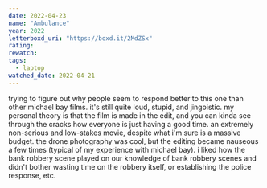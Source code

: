 ```yaml
---
date: 2022-04-23
name: "Ambulance"
year: 2022
letterboxd_uri: "https://boxd.it/2MdZSx"
rating: 
rewatch: 
tags:
  - laptop
watched_date: 2022-04-21
---
```


trying to figure out why people seem to respond better to this one than other michael bay films. it's still quite loud, stupid, and jingoistic. my personal theory is that the film is made in the edit, and you can kinda see through the cracks how everyone is just having a good time. an extremely non-serious and low-stakes movie, despite what i'm sure is a massive budget. the drone photography was cool, but the editing became nauseous a few times (typical of my experience with michael bay). i liked how the bank robbery scene played on our knowledge of bank robbery scenes and didn't bother wasting time on the robbery itself, or establishing the police response, etc.
